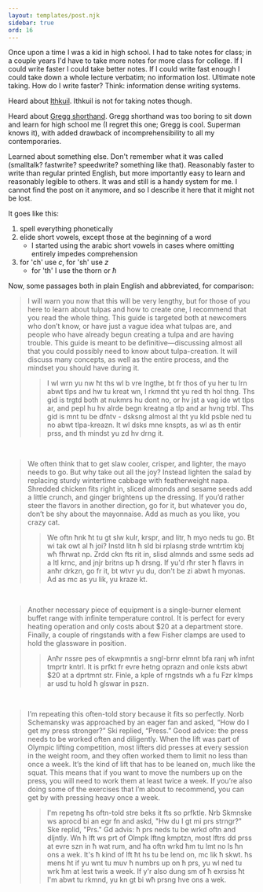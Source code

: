 ```yaml
---
layout: templates/post.njk
sidebar: true
ord: 16
---
```

Once upon a time I was a kid in high school. I had to take notes for class; in a couple years I'd have to take more notes for more class for college. If I could write faster I could take better notes. If I could write fast enough I could take down a whole lecture verbatim; no information lost. Ultimate note taking. How do I write faster? Think: information dense writing systems.

Heard about [Ithkuil](http://www.ithkuil.net/). Ithkuil is not for taking notes though.

Heard about [Gregg shorthand](https://en.wikipedia.org/wiki/Gregg_shorthand). Gregg shorthand was too boring to sit down and learn for high school me (I regret this one; Gregg is cool. Superman knows it), with added drawback of incomprehensibility to all my contemporaries.

Learned about something else. Don't remember what it was called (smalltalk? fastwrite? speedwrite? something like that). Reasonably faster to write than regular printed English, but more importantly easy to learn and reasonably legible to others. It was and still is a handy system for me. I cannot find the post on it anymore, and so I describe it here that it might not be lost.

It goes like this:
  1. spell everything phonetically
  2. elide short vowels, except those at the beginning of a word
      - I started using the arabic short vowels in cases where omitting entirely impedes comprehension
  3. for 'ch' use *c*, for 'sh' use *z*
      - for 'th' I use the thorn or *ħ*

Now, some passages both in plain English and abbreviated, for comparison:

>I will warn you now that this will be very lengthy, but for those of you here to learn about tulpas and how to create one, I recommend that you read the whole thing. This guide is targeted both at newcomers who don’t know, or have just a vague idea what tulpas are, and people who have already begun creating a tulpa and are having trouble. This guide is meant to be definitive—discussing almost all that you could possibly need to know about tulpa-creation. It will discuss many concepts, as well as the entire process, and the mindset you should have during it.
>
>>I wl wrn yu nw ħt ths wl b vre lngthe, bt fr thos of yu her tu lrn abwt tlps and hw tu kreat wn, I rkmnd tht yu red th hol thng. Ths gid is trgtd both at nukmrs hu dont no, or hv jst a vag ide wt tlps ar, and pepl hu hv alrde begn kreatng a tlp and ar hvng trbl. Ths gid is mnt tu be dfntv - dsksng almost al tht yu kld psble ned tu no abwt tlpa-kreazn. It wl dsks mne knspts, as wl as th entir prss, and th mindst yu zd hv drng it.

<br>

>We often think that to get slaw cooler, crisper, and lighter, the mayo needs to go. But why take out all the joy? Instead lighten the salad by replacing sturdy wintertime cabbage with featherweight napa. Shredded chicken fits right in, sliced almonds and sesame seeds add a little crunch, and ginger brightens up the dressing. If you’d rather steer the flavors in another direction, go for it, but whatever you do, don’t be shy about the mayonnaise. Add as much as you like, you crazy cat.
>
>>We oftn ħnk ħt tu gt slw kulr, krspr, and litr, ħ myo neds tu go. Bt wi tak owt al ħ joi? Instd litn ħ sld bi rplasng strde wntrtim kbj wħ fħrwat np. Zrdd ckn fts rit in, slisd almnds and ssme seds ad a ltl krnc, and jnjr britns up ħ drsng. If yu'd rħr ster ħ flavrs in anħr drkzn, go fr it, bt wtvr yu du, don't be zi abwt ħ myonas. Ad as mc as yu lik, yu kraze kt.

<br>

>Another necessary piece of equipment is a single-burner element buffet range with infinite temperature control. It is perfect for every heating operation and only costs about $20 at a department store. Finally, a couple of ringstands with a few Fisher clamps are used to hold the glassware in position.
>
>>Anħr nssre pes of ekwpmntis a sngl-brnr elmnt bfa ranj wħ infnt tmprtr kntrl. It is prfkt fr evre hetng oprazn and onle ksts abwt $20 at a dprtmnt str. Finle, a kple of rngstnds wħ a fu Fzr klmps ar usd tu hold ħ glswar in pszn.

<br>

>I’m repeating this often-told story because it fits so perfectly. Norb Schemansky was approached by an eager fan and asked, “How do I get my press stronger?” Ski replied, “Press.” Good advice: the press needs to be worked often and diligently. When the lift was part of Olympic lifting competition, most lifters did presses at every session in the weight room, and they often worked them to limit no less than once a week. It’s the kind of lift that has to be leaned on, much like the squat. This means that if you want to move the numbers up on the press, you will need to work them at least twice a week. If you’re also doing some of the exercises that I’m about to recommend, you can get by with pressing heavy once a week.
>
>>I'm repetng ħs oftn-told stre beks it fts so prfktle. Nrb Skmnske ws aprocd bi an egr fn and askd, "Hw du I gt mi prs strngr?" Ske replid, "Prs." Gd advis: ħ prs neds tu be wrkd oftn and dljntly. Wn ħ lft ws prt of Olmpk lftng kmptzn, most lftrs dd prss at evre szn in ħ wat rum, and ħa oftn wrkd ħm tu lmt no ls ħn ons a wek. It's ħ kind of lft ħt hs tu be lend on, mc lik ħ skwt. ħs mens ħt if yu wnt tu muv ħ numbrs up on ħ prs, yu wl ned tu wrk ħm at lest twis a week. If y'r also dung sm of ħ exrsiss ħt I'm abwt tu rkmnd, yu kn gt bi wħ prsng hve ons a wek.
